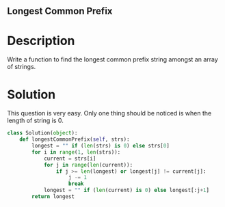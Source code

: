 Longest Common Prefix
---

# Description

Write a function to find the longest common prefix string amongst an array of strings. 

# Solution

This question is very easy. Only one thing should be noticed is when the length of string is 0.

``` Python
class Solution(object):
    def longestCommonPrefix(self, strs):
        longest = "" if (len(strs) is 0) else strs[0]
        for i in range(1, len(strs)):
            current = strs[i]
            for j in range(len(current)):
                if j >= len(longest) or longest[j] != current[j]:
                    j -= 1
                    break
            longest = "" if (len(current) is 0) else longest[:j+1]
        return longest
```

